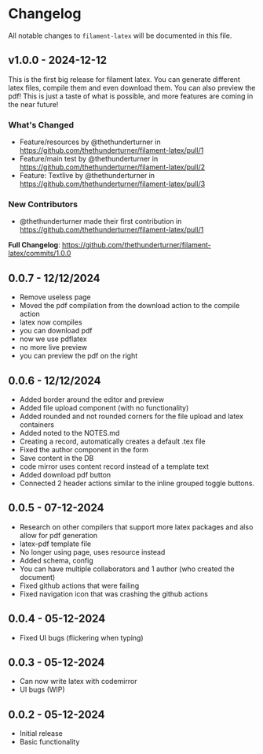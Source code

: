 # Changelog

All notable changes to `filament-latex` will be documented in this file.

## v1.0.0 - 2024-12-12

This is the first big release for filament latex. You can generate different latex files, compile them and even download them. You can also preview the pdf! This is just a taste of what is possible, and more features are coming in the near future!

### What's Changed

* Feature/resources by @thethunderturner in https://github.com/thethunderturner/filament-latex/pull/1
* Feature/main test by @thethunderturner in https://github.com/thethunderturner/filament-latex/pull/2
* Feature: Textlive by @thethunderturner in https://github.com/thethunderturner/filament-latex/pull/3

### New Contributors

* @thethunderturner made their first contribution in https://github.com/thethunderturner/filament-latex/pull/1

**Full Changelog**: https://github.com/thethunderturner/filament-latex/commits/1.0.0

## 0.0.7 - 12/12/2024

- Remove useless page
- Moved the pdf compilation from the download action to the compile action
- latex now compiles
- you can download pdf
- now we use pdflatex
- no more live preview
- you can preview the pdf on the right

## 0.0.6 - 12/12/2024

- Added border around the editor and preview
- Added file upload component (with no functionality)
- Added rounded and not rounded corners for the file upload and latex containers
- Added noted to the NOTES.md
- Creating a record, automatically creates a default .tex file
- Fixed the author component in the form
- Save content in the DB
- code mirror uses content record instead of a template text
- Added download pdf button
- Connected 2 header actions similar to the inline grouped toggle buttons.

## 0.0.5 - 07-12-2024

- Research on other compilers that support more latex packages and also allow for pdf generation
- latex-pdf template file
- No longer using page, uses resource instead
- Added schema, config
- You can have multiple collaborators and 1 author (who created the document)
- Fixed github actions that were failing
- Fixed navigation icon that was crashing the github actions

## 0.0.4 - 05-12-2024

- Fixed UI bugs (flickering when typing)

## 0.0.3 - 05-12-2024

- Can now write latex with codemirror
- UI bugs (WIP)

## 0.0.2 - 05-12-2024

- Initial release
- Basic functionality

